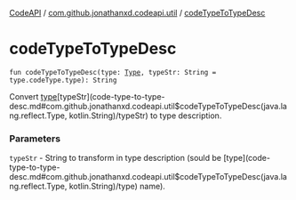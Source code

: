 [CodeAPI](../index.md) / [com.github.jonathanxd.codeapi.util](index.md) / [codeTypeToTypeDesc](.)

# codeTypeToTypeDesc

`fun codeTypeToTypeDesc(type: `[`Type`](http://docs.oracle.com/javase/6/docs/api/java/lang/reflect/Type.html)`, typeStr: String = type.codeType.type): String`

Convert [type](#)[typeStr](code-type-to-type-desc.md#com.github.jonathanxd.codeapi.util$codeTypeToTypeDesc(java.lang.reflect.Type, kotlin.String)/typeStr) to type description.

### Parameters

`typeStr` - String to transform in type description (sould be [type](code-type-to-type-desc.md#com.github.jonathanxd.codeapi.util$codeTypeToTypeDesc(java.lang.reflect.Type, kotlin.String)/type) name).